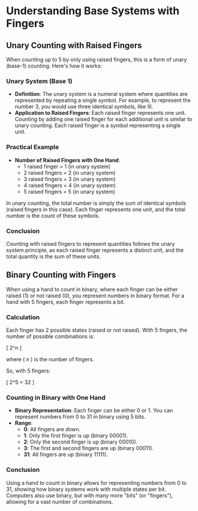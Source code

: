 # Understanding Base Systems with Fingers

## Unary Counting with Raised Fingers

When counting up to 5 by only using raised fingers, this is a form of unary (base-1) counting. Here's how it works:

### Unary System (Base 1)

- **Definition**: The unary system is a numeral system where quantities are represented by repeating a single symbol. For example, to represent the number 3, you would use three identical symbols, like III.
- **Application to Raised Fingers**: Each raised finger represents one unit. Counting by adding one raised finger for each additional unit is similar to unary counting. Each raised finger is a symbol representing a single unit.

### Practical Example

- **Number of Raised Fingers with One Hand**:
  - 1 raised finger = 1 (in unary system)
  - 2 raised fingers = 2 (in unary system)
  - 3 raised fingers = 3 (in unary system)
  - 4 raised fingers = 4 (in unary system)
  - 5 raised fingers = 5 (in unary system)

In unary counting, the total number is simply the sum of identical symbols (raised fingers in this case). Each finger represents one unit, and the total number is the count of these symbols.

### Conclusion

Counting with raised fingers to represent quantities follows the unary system principle, as each raised finger represents a distinct unit, and the total quantity is the sum of these units.

## Binary Counting with Fingers

When using a hand to count in binary, where each finger can be either raised (1) or not raised (0), you represent numbers in binary format. For a hand with 5 fingers, each finger represents a bit.

### Calculation

Each finger has 2 possible states (raised or not raised). With 5 fingers, the number of possible combinations is:

\[ 2^n \]

where \( n \) is the number of fingers. 

So, with 5 fingers:

\[ 2^5 = 32 \]

### Counting in Binary with One Hand

- **Binary Representation**: Each finger can be either 0 or 1. You can represent numbers from 0 to 31 in binary using 5 bits.
- **Range**:
  - **0**: All fingers are down.
  - **1**: Only the first finger is up (binary 00001).
  - **2**: Only the second finger is up (binary 00010).
  - **3**: The first and second fingers are up (binary 00011).
  - **31**: All fingers are up (binary 11111).

### Conclusion

Using a hand to count in binary allows for representing numbers from 0 to 31, showing how binary systems work with multiple states per bit. Computers also use binary, but with many more "bits" (or "fingers"), allowing for a vast number of combinations.
